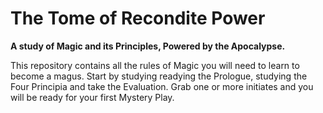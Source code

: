 # The Tome of Recondite Power
__A study of Magic and its Principles, Powered by the Apocalypse.__

This repository contains all the rules of Magic you will need to learn to become a magus. 
Start by studying readying the Prologue, studying the Four Principia and take the Evaluation. 
Grab one or more initiates and you will be ready for your first Mystery Play. 
